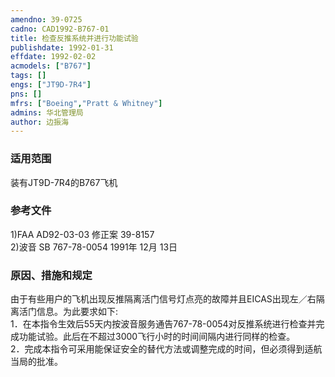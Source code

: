 ```yaml
---
amendno: 39-0725  
cadno: CAD1992-B767-01  
title: 检查反推系统并进行功能试验  
publishdate: 1992-01-31  
effdate: 1992-02-02  
acmodels: ["B767"]  
tags: []  
engs: ["JT9D-7R4"]  
pns: []  
mfrs: ["Boeing","Pratt & Whitney"]  
admins: 华北管理局  
author: 边振海  
---
```

  
### 适用范围  
装有JT9D-7R4的B767飞机  
  
<!--more-->  
### 参考文件  
  1)FAA  AD92-03-03 修正案 39-8157  
  2)波音  SB 767-78-0054  1991年 12月 13日  
  
### 原因、措施和规定  

  由于有些用户的飞机出现反推隔离活门信号灯点亮的故障并且EICAS出现左／右隔离活门信息。为此要求如下:  
1．在本指令生效后55天内按波音服务通告767-78-0054对反推系统进行检查并完成功能试验。此后在不超过3000飞行小时的时间间隔内进行同样的检查。  
  2．完成本指令可采用能保证安全的替代方法或调整完成的时间，但必须得到适航当局的批准。  
  
